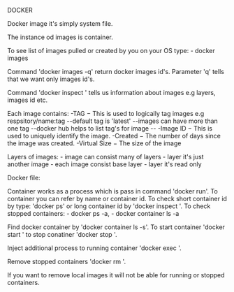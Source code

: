 DOCKER

Docker image it's simply system file.

The instance od images is container.

To see list of images pulled or created by you on your OS type:
	- docker images

Command 'docker images -q' return docker images id's. Parameter 
'q' tells that we want only images id's.

Command 'docker inspect <name of images>' tells us information about images e.g layers, images id etc.

Each image contains:
	-TAG − This is used to logically tag images e.g respsitory/name:tag
		--default tag is 'latest'
		--images can have more than one tag
		--docker hub helps to list tag's for image
		--
	-Image ID − This is used to uniquely identify the image.
	-Created − The number of days since the image was created.
	-Virtual Size − The size of the image 

Layers of images:
	- image can consist many of layers
	- layer it's just another image
	- each image consist base layer
	- layer it's read only 

Docker file: 

Container works as a process which is pass in command 'docker run'. To container you can refer by name or container id.
To check short container id by type: 'docker ps' or long container id by 'docker inspect <name of image>'.  To check stopped containers:
	- docker ps -a,
	- docker container ls -a

Find docker container by 'docker container ls -s'. To start container 'docker start <containerID>' to stop conatiner 'docker stop <containerID>'.

Inject additional process to running container 'docker exec <containerID> <comand>'.

Remove stopped containers 'docker rm <containerID>'.

If you want to remove local images it will not be able for running or stopped containers. 
